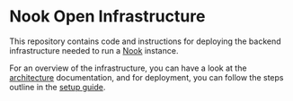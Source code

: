 # Nook Open Infrastructure

This repository contains code and instructions for deploying the backend infrastructure needed to run a [Nook](https://github.com/larksystems/nook) instance.

For an overview of the infrastructure, you can have a look at the [architecture](./documentation/architecture.md) documentation, and for deployment, you can follow the steps outline in the [setup guide](./documentation/setup_guide.md).
